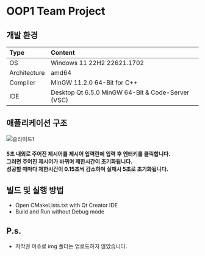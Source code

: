 # OOP1 Team Project

## 개발 환경
| Type | Content |
|:---|:---|
| OS | Windows 11 22H2 22621.1702 |
| Architecture | amd64 |
| Compiler | MinGW 11.2.0 64-Bit for C++ |
| IDE | Desktop Qt 6.5.0 MinGW 64-Bit & Code-Server (VSC) |

## 애플리케이션 구조
![슬라이드1](https://github.com/kimch0612/OOP1_Project/assets/10193967/91567dc3-23b2-4646-a730-887b96139d44)
#### 5초 내외로 주어진 제시어를 제시어 입력란에 입력 후 엔터키를 클릭합니다.<br>그러면 주어진 제시어가 바뀌며 제한시간이 초기화됩니다.<br>성공할 때마다 제한시간이 0.15초씩 감소하며 실패시 5초로 초기화됩니다.<br> 

## 빌드 및 실행 방법
- Open CMakeLists.txt with Qt Creator IDE
- Build and Run without Debug mode

## P.s.
- 저작권 이슈로 img 폴더는 업로드하지 않았습니다.
